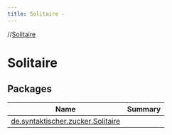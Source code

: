 ```yaml
---
title: Solitaire -
---
```

//[Solitaire](index.md)



# Solitaire  


## Packages  
  
|  Name|  Summary| 
|---|---|
| <a name="de.syntaktischer.zucker.Solitaire////PointingToDeclaration/"></a>[de.syntaktischer.zucker.Solitaire](de.syntaktischer.zucker.Solitaire/index.md) | 

